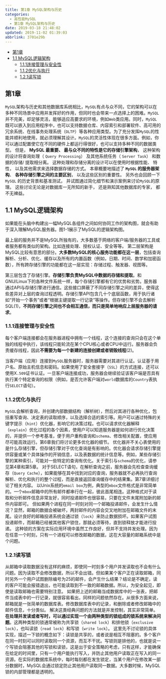 ```yaml
---
title: 第1章 MySQL架构与历史
categories: 
  - 高性能MySQL
  - 第1章 MySQL架构与历史
date: 2019-03-18 21:48:02
updated: 2019-11-02 01:39:03
abbrlink: 3701e29b
---
```

- [第1章](/ReadingNotes/3701e29b/#第1章)
- [1.1 MySQL逻辑架构](/ReadingNotes/3701e29b/#1-1-MySQL逻辑架构)
    - [1.1.1连接管理与安全性](/ReadingNotes/3701e29b/#1-1-1连接管理与安全性)
    - [1.1.2优化与执行](/ReadingNotes/3701e29b/#1-1-2优化与执行)
    - [1.2.1读写锁](/ReadingNotes/3701e29b/#1-2-1读写锁)

<!--more-->
<script src="https://cdn.bootcss.com/jquery/3.4.0/jquery.slim.min.js"></script>
<script>$(document).ready(function () {$(".post-body > ul:nth-child(1)").hide();});</script>

<!--end-->
## 第1章 ##
`MySQL`架构与历史和其他数据库系统相比，`MySQL`有点与众不同，它的架构可以在多种不同场景中应用并发挥好的作用，但同时也会带来一点选择上的困难。`MySQL`并不完美，却足够灵活，能够适应高要求的环境，例如`Web`类应用。同时，`MySQL`既可以嵌入到应用程序中，也可以支持数据仓库、内容索引和部署软件、高可用的冗余系统、在线事务处理系统（`OLTP`）等各种应用类型。为了充分发挥`MySQL`的性能并顺利地使用，就必须理解其设计。`MySQL`的灵活性体现在很多方面。例如，你可以通过配置使它在不同的硬件上都运行得很好，也可以支持多种不同的数据类型。 但是， **MySQL 最重要、 最与众不同的特性是它的存储引擎架构**， 这种架构的设计将查询处理（ `Query Processing`） 及其他系统任务（ `Server Task`） 和数据的存储/ 提取相分离。 这种处理和存储分离的设计可以在使用时根据性能、 特性， 以及其他需求来选择数据存储的方式。 
本章概要地描述了 **`MySQL` 的服务器架构**、 **各种存储引擎之间的主要区别**， 以及这些区别的重要性。 另外也会回顾一下 `MySQL` 的历史背景和基准测试， 并试图通过简化细节和演示案例来讨论`MySQL`的原理。 这些讨论无论是对数据库一无所知的新手， 还是熟知其他数据库的专家， 都不无裨益。
## 1.1 MySQL逻辑架构 ##

如果能在头脑中构建出一幅MySQL各组件之间如何协同工作的架构图，就会有助于深入理解MySQL服务器。图1-1展示了MySQL的逻辑架构图。

最上层的服务并不是MySQL所独有的，大多数基于网络的客户端/服务器的工具或者服务都有类似的架构。比如连接处理、授权认证、安全等等。
第二层架构是MySQL比较有意思的部分。**大多数MySQL的核心服务功能都在这一层**，包括查询解析、分析、优化、缓存以及所有的内置函数（例如，日期、时间、数学和加密函数），所有跨存储引擎的功能都在这一层实现：存储过程、触发器、视图等。

第三层包含了存储引擎。**存储引擎负责MySQL中数据的存储和提取**。和GNU/Linux下的各种文件系统一样，每个存储引擎都有它的优势和劣势。服务器通过API与存储引擎进行通信。这些接口屏蔽了不同存储引擎之间的差异，使得这些差异对上层的查询过程透明。存储引擎API包含几十个底层函数，用于执行诸如“开始一个事务”或者“根据主键提取一行记录”等操作。但存储引擎不会去解析SQL(1)，**不同存储引擎之间也不会相互通信，而只是简单地响应上层服务器的请求**。
### 1.1.1连接管理与安全性 ###
每个客户端连接都会在服务器进程中拥有一个线程，这个连接的查询只会在这个单独的线程中执行，该线程只能轮流在某个CPU核心或者CPU中运行。服务器会负责缓存线程，因此**不需要为每一个新建的连接创建或者销毁线程**(2)。

当客户端（应用）连接到`MySQL`服务器时，服务器需要对其进行认证。认证基于用户名、原始主机信息和密码。如果使用了安全套接字（`SSL`）的方式连接，还可以使用X`.509`证书认证。一旦客户端连接成功，服务器会继续验证该客户端是否具有执行某个特定查询的权限（例如，是否允许客户端对`world`数据库的`Country`表执行`SELECT`语句）。
### 1.1.2优化与执行 ###
`MySQL`会解析查询，并创建内部数据结构（解析树），然后对其进行各种优化，包括重写查询、决定表的读取顺序，以及选择合适的索引等。用户可以通过特殊的关键字提示（`hint`）优化器，影响它的决策过程。也可以请求优化器解释（`explain`）优化过程的各个因素，使用户可以知道服务器是如何进行优化决策的，并提供一个参考基准，便于用户重构查询和`schema`、修改相关配置，使应用尽可能高效运行。第6章我们将讨论更多优化器的细节。
优化器并不关心表使用的是什么存储引擎，但存储引擎对于优化查询是有影响的。优化器会请求存储引擎提供容量或某个具体操作的开销信息，以及表数据的统计信息等。例如，某些存储引擎的某种索引，可能对一些特定的查询有优化。关于索引与`schema`的优化，请参见第4章和第5章。
对于SELECT语句，在解析查询之前，服务器会先检查查询缓存（`Query Cache`），如果能够在其中找到对应的查询，服务器就不必再执行查询解析、优化和执行的整个过程，而是直接返回查询缓存中的结果集。第7章详细讨论了相关内容。
以Unix系统的`email box`为例，典型的`mbox`文件格式是非常简单的。一个`mbox`邮箱中的所有邮件都串行在一起，彼此首尾相连。这种格式对于读取和分析邮件信息非常友好，同时投递邮件也很容易，只要在文件末尾附加新的邮件内容即可。
但如果两个进程在同一时刻对同一个邮箱投递邮件，会发生什么情况？显然，邮箱的数据会被破坏，两封邮件的内容会交叉地附加在邮箱文件的末尾。设计良好的邮箱投递系统会通过锁（`lock`）来防止数据损坏。如果客户试图投递邮件，而邮箱已经被其他客户锁住，那就必须等待，直到锁释放才能进行投递。
这种锁的方案在实际应用环境中虽然工作良好，但并不支持并发处理。因为在任意一个时刻，只有一个进程可以修改邮箱的数据，这在大容量的邮箱系统中是个问题。

### 1.2.1读写锁 ###
从邮箱中读取数据没有这样的麻烦，即使同一时刻多个用户并发读取也不会有什么问题。因为读取不会修改数据，所以不会出错。但如果某个客户正在读取邮箱，同时另外一个用户试图删除编号为25的邮件，会产生什么结果？结论是不确定，读的客户可能会报错退出，也可能读取到不一致的邮箱数据。所以，为安全起见，即使是读取邮箱也需要特别注意。
如果把上述的邮箱当成数据库中的一张表，把邮件当成表中的一行记录，就很容易看出，同样的问题依然存在。从很多方面来说，邮箱就是一张简单的数据库表。修改数据库表中的记录，和删除或者修改邮箱中的邮件信息，十分类似。
解决这类经典问题的方法就是并发控制，其实非常简单。**在处理并发读或者写时，可以通过实现一个由两种类型的锁组成的锁系统来解决问题**。这两种类型的锁通常被称为共享锁（`shared lock`）和排他锁（`exclusive lock`），也叫读锁（`read lock`）和写锁（`write lock`）。
这里先不讨论锁的具体实现，描述一下锁的概念如下：读锁是共享的，或者说是相互不阻塞的。多个客户在同一时刻可以同时读取同一个资源，而互不干扰。写锁则是排他的，也就是说一个写锁会阻塞其他的写锁和读锁，这是出于安全策略的考虑，只有这样，才能确保在给定的时间里，只有一个用户能执行写入，并防止其他用户读取正在写入的同一资源。在实际的数据库系统中，每时每刻都在发生锁定，当某个用户在修改某一部分数据时，MySQL会通过锁定防止其他用户读取同一数据。大多数时候，MySQL锁的内部管理都是透明的。

